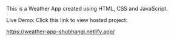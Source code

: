 This is a Weather App created using HTML, CSS and JavaScript. 

Live Demo: Click this link to view hosted project:  

https://weather-app-shubhangi.netlify.app/
